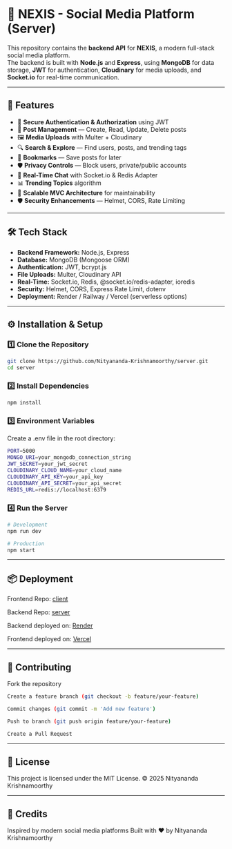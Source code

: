 # 📱 NEXIS - Social Media Platform (Server)

This repository contains the **backend API** for **NEXIS**, a modern full-stack social media platform.  
The backend is built with **Node.js** and **Express**, using **MongoDB** for data storage, **JWT** for authentication, **Cloudinary** for media uploads, and **Socket.io** for real-time communication.

---

## 🚀 Features

- 🔑 **Secure Authentication & Authorization** using JWT  
- 📝 **Post Management** — Create, Read, Update, Delete posts  
- 🖼 **Media Uploads** with Multer + Cloudinary  
- 🔍 **Search & Explore** — Find users, posts, and trending tags  
- 📌 **Bookmarks** — Save posts for later  
- 🛡 **Privacy Controls** — Block users, private/public accounts  
- 💬 **Real-Time Chat** with Socket.io & Redis Adapter  
- 📊 **Trending Topics** algorithm  
- 🧩 **Scalable MVC Architecture** for maintainability  
- 🛡 **Security Enhancements** — Helmet, CORS, Rate Limiting  

---

## 🛠 Tech Stack

- **Backend Framework:** Node.js, Express  
- **Database:** MongoDB (Mongoose ORM)  
- **Authentication:** JWT, bcrypt.js  
- **File Uploads:** Multer, Cloudinary API  
- **Real-Time:** Socket.io, Redis, @socket.io/redis-adapter, ioredis  
- **Security:** Helmet, CORS, Express Rate Limit, dotenv  
- **Deployment:** Render / Railway / Vercel (serverless options)  

---

## ⚙️ Installation & Setup

### 1️⃣ Clone the Repository
```bash
git clone https://github.com/Nityananda-Krishnamoorthy/server.git
cd server
```

### 2️⃣ Install Dependencies
```bash
npm install
```
### 3️⃣ Environment Variables
Create a .env file in the root directory:
```bash
PORT=5000
MONGO_URI=your_mongodb_connection_string
JWT_SECRET=your_jwt_secret
CLOUDINARY_CLOUD_NAME=your_cloud_name
CLOUDINARY_API_KEY=your_api_key
CLOUDINARY_API_SECRET=your_api_secret
REDIS_URL=redis://localhost:6379

```

### 4️⃣ Run the Server
```bash
# Development
npm run dev

# Production
npm start
```

---

## 📦 Deployment

Frontend Repo: [client](https://github.com/Nityananda-Krishnamoorthy/client.git)

Backend Repo: [server](https://github.com/Nityananda-Krishnamoorthy/server.git)

Backend deployed on: [Render](https://server-6i3j.onrender.com)

Frontend deployed on: [Vercel](https://client-beige-ten-94.vercel.app/)

---

## 🤝 Contributing

Fork the repository
```bash
Create a feature branch (git checkout -b feature/your-feature)

Commit changes (git commit -m 'Add new feature')

Push to branch (git push origin feature/your-feature)

Create a Pull Request
```

---

## 📜 License

This project is licensed under the MIT License.
© 2025 Nityananda Krishnamoorthy

---

## 🙌 Credits

Inspired by modern social media platforms
Built with ❤️ by Nityananda Krishnamoorthy





